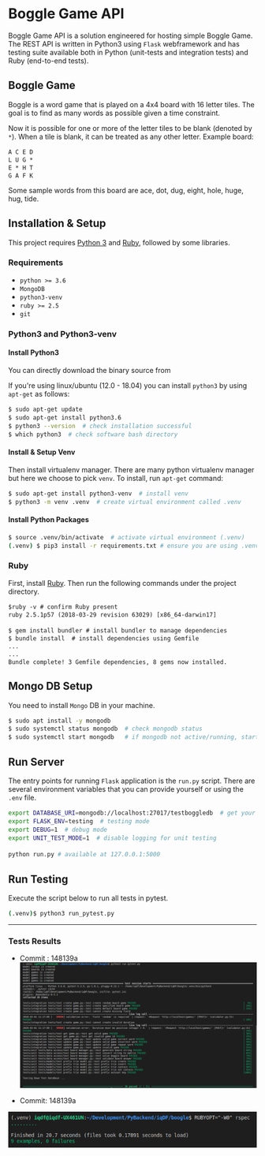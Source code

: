 # Boggle Game API

Boggle Game API is a solution engineered for hosting simple Boggle Game. The REST API is written in Python3 using `Flask` webframework and has testing suite available both in Python (unit-tests and integration tests) and Ruby (end-to-end tests).

## Boggle Game
Boggle is a word game that is played on a 4x4 board with 16 letter tiles.
The goal is to find as many words as possible given a time constraint.

Now it is possible for one or more of the letter tiles to be blank (denoted by `*`).
When a tile is blank, it can be treated as any other letter.  Example board:

```
A C E D
L U G *
E * H T
G A F K
```

Some sample words from this board are ace, dot, dug, eight, hole, huge, hug, tide.


## Installation & Setup


This project requires [Python 3](https://www.python.org/) and [Ruby](https://www.ruby-lang.org/en/documentation/installation/), followed by some libraries.


### Requirements

- `python >= 3.6`
- `MongoDB`
- `python3-venv`
- `ruby >= 2.5`
- `git`


### Python3 and Python3-venv

#### Install Python3
You can directly download the binary source from 

If you're using linux/ubuntu (12.0 - 18.04) you can install `python3` by using `apt-get` as follows:

```bash
$ sudo apt-get update
$ sudo apt-get install python3.6
$ python3 --version  # check installation successful
$ which python3  # check software bash directory
```

#### Install & Setup Venv

Then install virtualenv manager. There are many python virtualenv manager but here we choose to pick `venv`. To install, run `apt-get` command:

```bash
$ sudo apt-get install python3-venv  # install venv
$ python3 -m venv .venv  # create virtual environment called .venv
```

#### Install Python Packages
```bash
$ source .venv/bin/activate  # activate virtual environment (.venv)
(.venv) $ pip3 install -r requirements.txt # ensure you are using .venv and python 3.6
```

### Ruby

First, install [Ruby](https://www.ruby-lang.org/en/documentation/installation/). Then run the following commands under the project directory.

```
$ruby -v # confirm Ruby present
ruby 2.5.1p57 (2018-03-29 revision 63029) [x86_64-darwin17]

$ gem install bundler # install bundler to manage dependencies
$ bundle install  # install dependencies using Gemfile
...
...
Bundle complete! 3 Gemfile dependencies, 8 gems now installed.

```


## Mongo DB Setup

You need to install `Mongo` DB in your machine.

```bash
$ sudo apt install -y mongodb
$ sudo systemctl status mongodb  # check mongodb status
$ sudo systemctl start mongodb   # if mongodb not active/running, start db using systemctl
```


## Run Server
The entry points for running `Flask` application is the `run.py` script. There are several environment variables that you can provide yourself or using the `.env` file.

```bash
export DATABASE_URI=mongodb://localhost:27017/testboggledb  # get your db url
export FLASK_ENV=testing  # testing mode
export DEBUG=1  # debug mode
export UNIT_TEST_MODE=1  # disable logging for unit testing

python run.py # available at 127.0.0.1:5000
```

## Run Testing

Execute the script below to run all tests in pytest.

```bash
(.venv)$ python3 run_pytest.py
```
------

### Tests Results

- Commit : 148139a
![Pytest](/docs/assets/pytest_testing.png "Pytest result")

- Commit: 148139a

![Ruby](docs/assets/rspec_testing.png "Rspec result")
